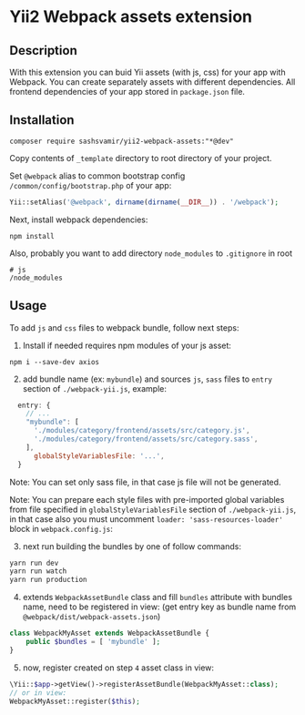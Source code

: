 Yii2 Webpack assets extension
=============================


Description
------------

With this extension you can buid Yii assets (with js, css) for your app with Webpack.
You can create separately assets with different dependencies.
All frontend dependencies of your app stored in `package.json` file.




Installation
------------

`composer require sashsvamir/yii2-webpack-assets:"*@dev"`


Copy contents of `_template` directory to root directory of your project. 


Set `@webpack` alias to common bootstrap config `/common/config/bootstrap.php` of your app:
```php
Yii::setAlias('@webpack', dirname(dirname(__DIR__)) . '/webpack');
```


Next, install webpack dependencies:
```
npm install
```

Also, probably you want to add directory `node_modules` to `.gitignore` in root
```
# js
/node_modules
```





Usage
------------



To add `js` and `css` files to webpack bundle, follow next steps:

1. Install if needed requires npm modules of your js asset:
```
npm i --save-dev axios
```

2. add bundle name (ex: `mybundle`) and sources `js`, `sass` files to `entry` section of `./webpack-yii.js`, example:
```js
  entry: {
	// ...
    "mybundle": [
      './modules/category/frontend/assets/src/category.js',
      './modules/category/frontend/assets/src/category.sass',
    ],
	  globalStyleVariablesFile: '...',
  }
```

Note: You can set only sass file, in that case js file will not be generated.

Note: You can prepare each style files with pre-imported global variables from file specified in `globalStyleVariablesFile` section of `./webpack-yii.js`,
in that case also you must uncomment `loader: 'sass-resources-loader'` block in `webpack.config.js`:


3. next run building the bundles by one of follow commands:
```sh
yarn run dev
yarn run watch
yarn run production
```


4. extends `WebpackAssetBundle` class and fill `bundles` attribute with bundles name, need to be registered in view:
(get entry key as bundle name from `@webpack/dist/webpack-assets.json`)
```php
class WebpackMyAsset extends WebpackAssetBundle {
	public $bundles = [ 'mybundle' ];
}
```


5. now, register created on step `4` asset class in view:
```php
\Yii::$app->getView()->registerAssetBundle(WebpackMyAsset::class);
// or in view:
WebpackMyAsset::register($this);
```

